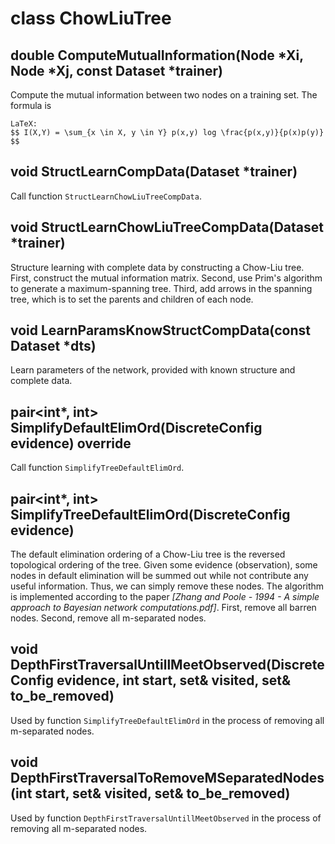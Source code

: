 # class ChowLiuTree

## double ComputeMutualInformation(Node \*Xi, Node \*Xj, const Dataset \*trainer)
Compute the mutual information between two nodes on a training set. The formula is
```
LaTeX:
$$ I(X,Y) = \sum_{x \in X, y \in Y} p(x,y) log \frac{p(x,y)}{p(x)p(y)} $$
```

## void StructLearnCompData(Dataset \*trainer)
Call function `StructLearnChowLiuTreeCompData`.

## void StructLearnChowLiuTreeCompData(Dataset \*trainer)
Structure learning with complete data by constructing a Chow-Liu tree.
First, construct the mutual information matrix.
Second, use Prim's algorithm to generate a maximum-spanning tree.
Third, add arrows in the spanning tree, which is to set the parents and children of each node.

## void LearnParamsKnowStructCompData(const Dataset \*dts)
Learn parameters of the network, provided with known structure and complete data.

## pair<int\*, int> SimplifyDefaultElimOrd(DiscreteConfig evidence) override
Call function `SimplifyTreeDefaultElimOrd`.

## pair<int\*, int> SimplifyTreeDefaultElimOrd(DiscreteConfig evidence)
The default elimination ordering of a Chow-Liu tree is the reversed topological
ordering of the tree. Given some evidence (observation), some nodes in default
elimination will be summed out while not contribute any useful information.
Thus, we can simply remove these nodes. The algorithm is implemented according to the paper
*[Zhang and Poole - 1994 - A simple approach to Bayesian network computations.pdf]*.
First, remove all barren nodes. Second, remove all m-separated nodes.

## void DepthFirstTraversalUntillMeetObserved(DiscreteConfig evidence, int start, set<int>& visited, set<int>& to_be_removed)
Used by function `SimplifyTreeDefaultElimOrd` in the process of removing all m-separated nodes.

## void DepthFirstTraversalToRemoveMSeparatedNodes(int start, set<int>& visited, set<int>& to_be_removed)
Used by function `DepthFirstTraversalUntillMeetObserved` in the process of removing all m-separated nodes.


